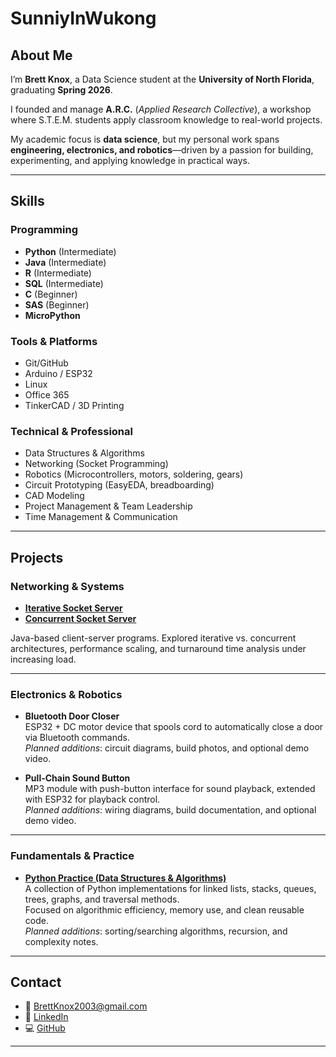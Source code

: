 # SunniyInWukong

## About Me
I’m **Brett Knox**, a Data Science student at the **University of North Florida**, graduating **Spring 2026**.  

I founded and manage **A.R.C.** (*Applied Research Collective*), a workshop where S.T.E.M. students apply classroom knowledge to real-world projects.  

My academic focus is **data science**, but my personal work spans **engineering, electronics, and robotics**—driven by a passion for building, experimenting, and applying knowledge in practical ways.

---

## Skills

### Programming
- **Python** (Intermediate)  
- **Java** (Intermediate)  
- **R** (Intermediate)  
- **SQL** (Intermediate)  
- **C** (Beginner)  
- **SAS** (Beginner)  
- **MicroPython**

### Tools & Platforms
- Git/GitHub  
- Arduino / ESP32  
- Linux  
- Office 365  
- TinkerCAD / 3D Printing  

### Technical & Professional
- Data Structures & Algorithms  
- Networking (Socket Programming)  
- Robotics (Microcontrollers, motors, soldering, gears)  
- Circuit Prototyping (EasyEDA, breadboarding)  
- CAD Modeling  
- Project Management & Team Leadership  
- Time Management & Communication  

---

## Projects

### Networking & Systems
- [**Iterative Socket Server**](https://github.com/SunnyInWukong/Iterative_Socket_Server)  
- [**Concurrent Socket Server**](https://github.com/SunnyInWukong/Concurrent-Socket-Server)  

Java-based client-server programs. Explored iterative vs. concurrent architectures, performance scaling, and turnaround time analysis under increasing load.

---

### Electronics & Robotics
- **Bluetooth Door Closer**  
  ESP32 + DC motor device that spools cord to automatically close a door via Bluetooth commands.  
  *Planned additions*: circuit diagrams, build photos, and optional demo video.

- **Pull-Chain Sound Button**  
  MP3 module with push-button interface for sound playback, extended with ESP32 for playback control.  
  *Planned additions*: wiring diagrams, build documentation, and optional demo video.

---

### Fundamentals & Practice
- [**Python Practice (Data Structures & Algorithms)**](https://github.com/SunnyInWukong/Python-Practice)  
  A collection of Python implementations for linked lists, stacks, queues, trees, graphs, and traversal methods.  
  Focused on algorithmic efficiency, memory use, and clean reusable code.  
  *Planned additions*: sorting/searching algorithms, recursion, and complexity notes.

---

## Contact
- 📧 [BrettKnox2003@gmail.com](mailto:BrettKnox2003@gmail.com)  
- 🔗 [LinkedIn](https://www.linkedin.com/in/brett-knox-624238261)  
- 💻 [GitHub](https://github.com/SunniyInWukong)  

---
